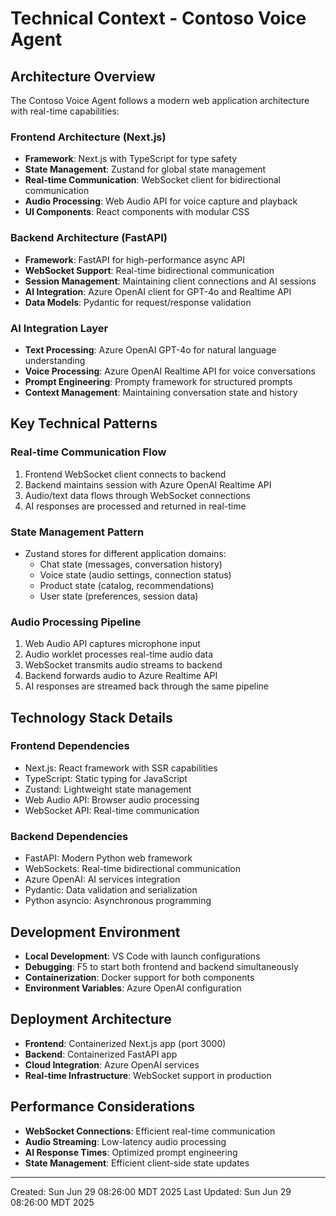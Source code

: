 # Technical Context - Contoso Voice Agent

## Architecture Overview
The Contoso Voice Agent follows a modern web application architecture with real-time capabilities:

### Frontend Architecture (Next.js)
- **Framework**: Next.js with TypeScript for type safety
- **State Management**: Zustand for global state management
- **Real-time Communication**: WebSocket client for bidirectional communication
- **Audio Processing**: Web Audio API for voice capture and playback
- **UI Components**: React components with modular CSS

### Backend Architecture (FastAPI)
- **Framework**: FastAPI for high-performance async API
- **WebSocket Support**: Real-time bidirectional communication
- **Session Management**: Maintaining client connections and AI sessions
- **AI Integration**: Azure OpenAI client for GPT-4o and Realtime API
- **Data Models**: Pydantic for request/response validation

### AI Integration Layer
- **Text Processing**: Azure OpenAI GPT-4o for natural language understanding
- **Voice Processing**: Azure OpenAI Realtime API for voice conversations
- **Prompt Engineering**: Prompty framework for structured prompts
- **Context Management**: Maintaining conversation state and history

## Key Technical Patterns

### Real-time Communication Flow
1. Frontend WebSocket client connects to backend
2. Backend maintains session with Azure OpenAI Realtime API
3. Audio/text data flows through WebSocket connections
4. AI responses are processed and returned in real-time

### State Management Pattern
- Zustand stores for different application domains:
  - Chat state (messages, conversation history)
  - Voice state (audio settings, connection status)
  - Product state (catalog, recommendations)
  - User state (preferences, session data)

### Audio Processing Pipeline
1. Web Audio API captures microphone input
2. Audio worklet processes real-time audio data
3. WebSocket transmits audio streams to backend
4. Backend forwards audio to Azure Realtime API
5. AI responses are streamed back through the same pipeline

## Technology Stack Details

### Frontend Dependencies
- Next.js: React framework with SSR capabilities
- TypeScript: Static typing for JavaScript
- Zustand: Lightweight state management
- Web Audio API: Browser audio processing
- WebSocket API: Real-time communication

### Backend Dependencies
- FastAPI: Modern Python web framework
- WebSockets: Real-time bidirectional communication
- Azure OpenAI: AI services integration
- Pydantic: Data validation and serialization
- Python asyncio: Asynchronous programming

## Development Environment
- **Local Development**: VS Code with launch configurations
- **Debugging**: F5 to start both frontend and backend simultaneously
- **Containerization**: Docker support for both components
- **Environment Variables**: Azure OpenAI configuration

## Deployment Architecture
- **Frontend**: Containerized Next.js app (port 3000)
- **Backend**: Containerized FastAPI app
- **Cloud Integration**: Azure OpenAI services
- **Real-time Infrastructure**: WebSocket support in production

## Performance Considerations
- **WebSocket Connections**: Efficient real-time communication
- **Audio Streaming**: Low-latency audio processing
- **AI Response Times**: Optimized prompt engineering
- **State Management**: Efficient client-side state updates

---
Created: Sun
Jun
29
08:26:00
MDT
2025
Last Updated: Sun
Jun
29
08:26:00
MDT
2025
